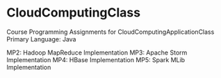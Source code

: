 # CloudComputingClass
Course Programming Assignments for CloudComputingApplicationClass
Primary Language: Java

MP2: Hadoop MapReduce Implementation
MP3: Apache Storm Implementation
MP4: HBase Implementation
MP5: Spark MLib Implementation
